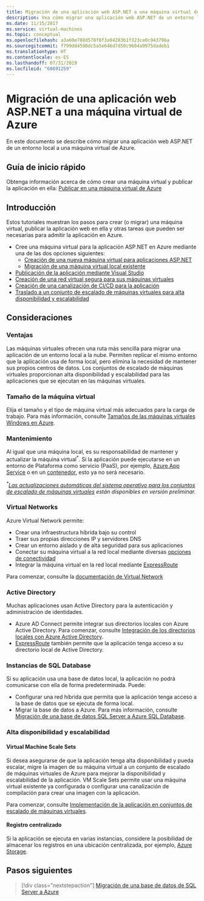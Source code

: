 ```yaml
---
title: Migración de una aplicación web ASP.NET a una máquina virtual de Azure
description: Vea cómo migrar una aplicación web ASP.NET de un entorno local a una máquina virtual de Azure.
ms.date: 11/15/2017
ms.service: virtual-machines
ms.topic: conceptual
ms.openlocfilehash: a3a60e788d578f8f3a94283b1f323ce0c943796a
ms.sourcegitcommit: f799dd4590dc5a5e646d7d50c9604a9975dadeb1
ms.translationtype: HT
ms.contentlocale: es-ES
ms.lasthandoff: 07/31/2019
ms.locfileid: "68691259"
---
```

# <a name="migrate-an-aspnet-web-application-to-an-azure-virtual-machine"></a>Migración de una aplicación web ASP.NET a una máquina virtual de Azure

En este documento se describe cómo migrar una aplicación web ASP.NET de un entorno local a una máquina virtual de Azure.

## <a name="quickstart"></a>Guía de inicio rápido

Obtenga información acerca de cómo crear una máquina virtual y publicar la aplicación en ella: [Publicar en una máquina virtual de Azure](https://tutorials.visualstudio.com/aspnet-vm/intro)

## <a name="get-started"></a>Introducción

Estos tutoriales muestran los pasos para crear (o migrar) una máquina virtual, publicar la aplicación web en ella y otras tareas que pueden ser necesarias para admitir la aplicación en Azure.

- Cree una máquina virtual para la aplicación ASP.NET en Azure mediante una de las dos opciones siguientes:
    - [Creación de una nueva máquina virtual para aplicaciones ASP.NET](https://go.microsoft.com/fwlink/?linkid=863237)
    - [Migración de una máquina virtual local existente](https://docs.microsoft.com/azure/site-recovery/tutorial-migrate-on-premises-to-azure)
- [Publicación de la aplicación mediante Visual Studio](https://go.microsoft.com/fwlink/?linkid=863240)
- [Creación de una red virtual segura para sus máquinas virtuales](https://docs.microsoft.com/azure/virtual-network/virtual-network-get-started-vnet-subnet)
- [Creación de una canalización de CI/CD para la aplicación](https://docs.microsoft.com/vsts/build-release/apps/cd/deploy-webdeploy-iis-deploygroups)
- [Traslado a un conjunto de escalado de máquinas virtuales para alta disponibilidad y escalabilidad](https://docs.microsoft.com/azure/virtual-machine-scale-sets/virtual-machine-scale-sets-deploy-app)

## <a name="considerations"></a>Consideraciones

### <a name="benefits"></a>Ventajas

Las máquinas virtuales ofrecen una ruta más sencilla para migrar una aplicación de un entorno local a la nube.  Permiten replicar el mismo entorno que la aplicación usa de forma local, pero elimina la necesidad de mantener sus propios centros de datos.  Los conjuntos de escalado de máquinas virtuales proporcionan alta disponibilidad y escalabilidad para las aplicaciones que se ejecutan en las máquinas virtuales.

### <a name="virtual-machine-size"></a>Tamaño de la máquina virtual

Elija el tamaño y el tipo de máquina virtual más adecuados para la carga de trabajo.  Para más información, consulte [Tamaños de las máquinas virtuales Windows en Azure](https://docs.microsoft.com/azure/virtual-machines/windows/sizes).

### <a name="maintenance"></a>Mantenimiento

Al igual que una máquina local, es su responsabilidad de mantener y actualizar la máquina virtual<sup>&#42;</sup>.  Si la aplicación puede ejecutarse en un entorno de Plataforma como servicio (PaaS), por ejemplo, [Azure App Service](https://docs.microsoft.com/azure/app-service/) o en un [contenedor](https://docs.microsoft.com/azure/app-service/containers/), esto ya no será necesario.

*<sup>&#42;</sup>[Las actualizaciones automáticas del sistema operativo para los conjuntos de escalado de máquinas virtuales](https://docs.microsoft.com/azure/virtual-machine-scale-sets/virtual-machine-scale-sets-automatic-upgrade) están disponibles en versión preliminar.*

### <a name="virtual-networks"></a>Virtual Networks

Azure Virtual Network permite:
- Crear una infraestructura híbrida bajo su control
- Traer sus propias direcciones IP y servidores DNS
- Crear un entorno aislado y de alta seguridad para sus aplicaciones
- Conectar su máquina virtual a la red local mediante diversas [opciones de conectividad](https://docs.microsoft.com/azure/vpn-gateway/vpn-gateway-about-vpngateways#s2smulti)
- Integrar la máquina virtual en la red local mediante [ExpressRoute](https://azure.microsoft.com/services/expressroute/)

Para comenzar, consulte la [documentación de Virtual Network](https://docs.microsoft.com/azure/virtual-network/)

### <a name="active-directory"></a>Active Directory
Muchas aplicaciones usan Active Directory para la autenticación y administración de identidades.  
- Azure AD Connect permite integrar sus directorios locales con Azure Active Directory.  Para comenzar, consulte [Integración de los directorios locales con Azure Active Directory](https://docs.microsoft.com/azure/active-directory/connect/active-directory-aadconnect).  
- [ExpressRoute](https://azure.microsoft.com/services/expressroute/) también permite que la aplicación tenga acceso a su directorio local de Active Directory.

### <a name="sql-databases"></a>Instancias de SQL Database

Si su aplicación usa una base de datos local, la aplicación no podrá comunicarse con ella de forma predeterminada. Puede:
- Configurar una red híbrida que permita que la aplicación tenga acceso a la base de datos que se ejecuta de forma local.  
- Migrar la base de datos a Azure.  Para más información, consulte [Migración de una base de datos SQL Server a Azure SQL Database](dotnet-howto-migrate-sql.md).

### <a name="high-availability-and-scalability"></a>Alta disponibilidad y escalabilidad

#### <a name="virtual-machine-scale-sets"></a>Virtual Machine Scale Sets
Si desea asegurarse de que la aplicación tenga alta disponibilidad y pueda escalar, migre la imagen de su máquina virtual a un conjunto de escalado de máquinas virtuales de Azure para mejorar la disponibilidad y escalabilidad de la aplicación.  VM Scale Sets permite usar una máquina virtual existente ya configurada o configurar una canalización de compilación para crear una imagen con la aplicación.  

Para comenzar, consulte [Implementación de la aplicación en conjuntos de escalado de máquinas virtuales](https://docs.microsoft.com/azure/virtual-machine-scale-sets/virtual-machine-scale-sets-deploy-app).

#### <a name="centralized-logging"></a>Registro centralizado
Si la aplicación se ejecuta en varias instancias, considere la posibilidad de almacenar los registros en una ubicación centralizada, por ejemplo, [Azure Storage](https://docs.microsoft.com/azure/storage/).

## <a name="next-steps"></a>Pasos siguientes

> [!div class="nextstepaction"]
> [Migración de una base de datos de SQL Server a Azure](dotnet-howto-migrate-sql.md)